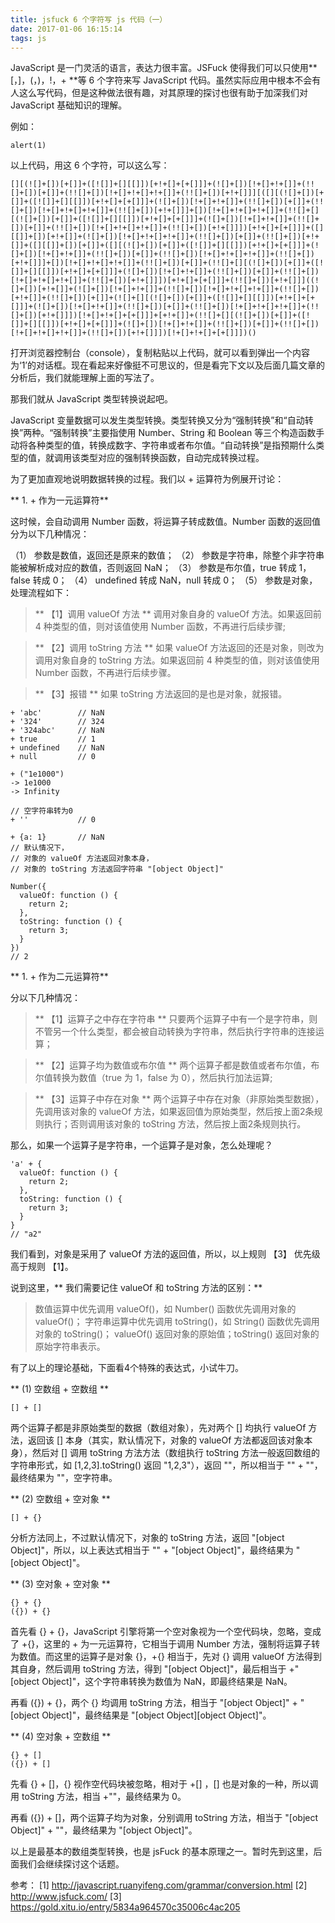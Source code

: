 ```yaml
---
title: jsfuck 6 个字符写 js 代码（一）
date: 2017-01-06 16:15:14
tags: js
---
```


JavaScript 是一门灵活的语言，表达力很丰富。JSFuck 使得我们可以只使用** [，]，(，)，!，+ **等 6 个字符来写 JavaScript 代码。虽然实际应用中根本不会有人这么写代码，但是这种做法很有趣，对其原理的探讨也很有助于加深我们对 JavaScript 基础知识的理解。

<!-- more -->

例如：

```
alert(1)
```

以上代码，用这 6 个字符，可以这么写：

```
[][(![]+[])[+[]]+([![]]+[][[]])[+!+[]+[+[]]]+(![]+[])[!+[]+!+[]]+(!![]+[])[+[]]+(!![]+[])[!+[]+!+[]+!+[]]+(!![]+[])[+!+[]]][([][(![]+[])[+[]]+([![]]+[][[]])[+!+[]+[+[]]]+(![]+[])[!+[]+!+[]]+(!![]+[])[+[]]+(!![]+[])[!+[]+!+[]+!+[]]+(!![]+[])[+!+[]]]+[])[!+[]+!+[]+!+[]]+(!![]+[][(![]+[])[+[]]+([![]]+[][[]])[+!+[]+[+[]]]+(![]+[])[!+[]+!+[]]+(!![]+[])[+[]]+(!![]+[])[!+[]+!+[]+!+[]]+(!![]+[])[+!+[]]])[+!+[]+[+[]]]+([][[]]+[])[+!+[]]+(![]+[])[!+[]+!+[]+!+[]]+(!![]+[])[+[]]+(!![]+[])[+!+[]]+([][[]]+[])[+[]]+([][(![]+[])[+[]]+([![]]+[][[]])[+!+[]+[+[]]]+(![]+[])[!+[]+!+[]]+(!![]+[])[+[]]+(!![]+[])[!+[]+!+[]+!+[]]+(!![]+[])[+!+[]]]+[])[!+[]+!+[]+!+[]]+(!![]+[])[+[]]+(!![]+[][(![]+[])[+[]]+([![]]+[][[]])[+!+[]+[+[]]]+(![]+[])[!+[]+!+[]]+(!![]+[])[+[]]+(!![]+[])[!+[]+!+[]+!+[]]+(!![]+[])[+!+[]]])[+!+[]+[+[]]]+(!![]+[])[+!+[]]]((![]+[])[+!+[]]+(![]+[])[!+[]+!+[]]+(!![]+[])[!+[]+!+[]+!+[]]+(!![]+[])[+!+[]]+(!![]+[])[+[]]+(![]+[][(![]+[])[+[]]+([![]]+[][[]])[+!+[]+[+[]]]+(![]+[])[!+[]+!+[]]+(!![]+[])[+[]]+(!![]+[])[!+[]+!+[]+!+[]]+(!![]+[])[+!+[]]])[!+[]+!+[]+[+[]]]+[+!+[]]+(!![]+[][(![]+[])[+[]]+([![]]+[][[]])[+!+[]+[+[]]]+(![]+[])[!+[]+!+[]]+(!![]+[])[+[]]+(!![]+[])[!+[]+!+[]+!+[]]+(!![]+[])[+!+[]]])[!+[]+!+[]+[+[]]])()
```

打开浏览器控制台（console），复制粘贴以上代码，就可以看到弹出一个内容为‘1’的对话框。现在看起来好像挺不可思议的，但是看完下文以及后面几篇文章的分析后，我们就能理解上面的写法了。

那我们就从 JavaScript 类型转换说起吧。

JavaScript 变量数据可以发生类型转换。类型转换又分为“强制转换”和“自动转换”两种。“强制转换”主要指使用 Number、String 和 Boolean 等三个构造函数手动将各种类型的值，转换成数字、字符串或者布尔值。“自动转换”是指预期什么类型的值，就调用该类型对应的强制转换函数，自动完成转换过程。

为了更加直观地说明数据转换的过程。我们以 + 运算符为例展开讨论：

** 1. + 作为一元运算符**

这时候，会自动调用 Number 函数，将运算子转成数值。Number 函数的返回值分为以下几种情况：

（1） 参数是数值，返回还是原来的数值；
（2） 参数是字符串，除整个非字符串能被解析成对应的数值，否则返回 NaN；
（3） 参数是布尔值，true 转成 1，false 转成 0；
（4） undefined 转成 NaN，null 转成 0；
（5） 参数是对象，处理流程如下：

> ** 【1】调用 valueOf 方法 **
调用对象自身的 valueOf 方法。如果返回前 4 种类型的值，则对该值使用 Number 函数，不再进行后续步骤;

> ** 【2】调用 toString 方法 **
如果 valueOf 方法返回的还是对象，则改为调用对象自身的 toString 方法。如果返回前 4 种类型的值，则对该值使用 Number 函数，不再进行后续步骤。

> ** 【3】报错 **
如果 toString 方法返回的是也是对象，就报错。

```
+ 'abc'        // NaN
+ '324'        // 324
+ '324abc'     // NaN
+ true         // 1
+ undefined    // NaN
+ null         // 0

+ ("1e1000")
-> 1e1000
-> Infinity

// 空字符串转为0
+ ''           // 0

+ {a: 1}       // NaN
// 默认情况下，
// 对象的 valueOf 方法返回对象本身，
// 对象的 toString 方法返回字符串 "[object Object]"

Number({
  valueOf: function () {
    return 2;
  },
  toString: function () {
    return 3;
  }
})
// 2
```

** 1. + 作为二元运算符**

分以下几种情况：

> ** 【1】运算子之中存在字符串 **
只要两个运算子中有一个是字符串，则不管另一个什么类型，都会被自动转换为字符串，然后执行字符串的连接运算；

> ** 【2】运算子均为数值或布尔值 **
两个运算子都是数值或者布尔值，布尔值转换为数值（true 为 1，false 为 0），然后执行加法运算;

> ** 【3】运算子中存在对象 **
两个运算子中存在对象（非原始类型数据），先调用该对象的 valueOf 方法，如果返回值为原始类型，然后按上面2条规则执行；否则调用该对象的 toString 方法，然后按上面2条规则执行。

那么，如果一个运算子是字符串，一个运算子是对象，怎么处理呢？

```
'a' + {
  valueOf: function () {
    return 2;
  },
  toString: function () {
    return 3;
  }
}
// "a2"
```

我们看到，对象是采用了 valueOf 方法的返回值，所以，以上规则 【3】 优先级高于规则 【1】。

说到这里，** 我们需要记住 valueOf 和 toString 方法的区别：**

> 数值运算中优先调用 valueOf()，如 Number() 函数优先调用对象的 valueOf()；
> 字符串运算中优先调用 toString()，如 String() 函数优先调用对象的 toString()；
> valueOf() 返回对象的原始值；toString() 返回对象的原始字符串表示。

有了以上的理论基础，下面看4个特殊的表达式，小试牛刀。

** (1) 空数组 + 空数组 **

```
[] + []
```

两个运算子都是非原始类型的数据（数组对象），先对两个 [] 均执行 valueOf 方法，返回该 [] 本身（其实，默认情况下，对象的 valueOf 方法都返回该对象本身），然后对 [] 调用 toString 方法方法（数组执行 toString 方法一般返回数组的字符串形式，如 [1,2,3].toString() 返回 "1,2,3"），返回 ""，所以相当于 "" + ""，最终结果为 ""，空字符串。

** (2) 空数组 + 空对象 **

```
[] + {}
```

分析方法同上，不过默认情况下，对象的 toString 方法，返回 "[object Object]"，所以，以上表达式相当于 "" + "[object Object]"，最终结果为 "[object Object]"。

** (3) 空对象 + 空对象 **

```
{} + {}
({}) + {}
```

首先看 {} + {}，JavaScript 引擎将第一个空对象视为一个空代码块，忽略，变成了 +{}，这里的 + 为一元运算符，它相当于调用 Number 方法，强制将运算子转为数值。而这里的运算子是对象 {}，+{} 相当于，先对 {} 调用 valueOf 方法得到其自身，然后调用 toString 方法，得到 "[object Object]"，最后相当于 +"[object Object]"，这个字符串转换为数值为 NaN，即最终结果是 NaN。

再看 ({}) + {}，两个 {} 均调用 toString 方法，相当于 "[object Object]" + "[object Object]"，最终结果是 "[object Object][object Object]"。

** (4) 空对象 + 空数组 **

```
{} + []
({}) + []
```

先看 {} + []，{} 视作空代码块被忽略，相对于 +[] ，[] 也是对象的一种，所以调用 toString 方法，相当 +""，最终结果为 0。

再看  ({}) + []，两个运算子均为对象，分别调用 toString 方法，相当于 "[object Object]" + ""，最终结果为 "[object Object]"。

以上是最基本的数组类型转换，也是 jsFuck 的基本原理之一。暂时先到这里，后面我们会继续探讨这个话题。

参考：
[1] http://javascript.ruanyifeng.com/grammar/conversion.html
[2] http://www.jsfuck.com/
[3] https://gold.xitu.io/entry/5834a964570c35006c4ac205


